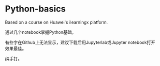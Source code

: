 # Python-basics
Based on a course on Huawei's ilearningx platform.

通过几个notebook掌握Python基础。

有些字在Github上无法显示，建议下载后用Jupyterlab或Jupyter notebook打开效果最佳。

纯手打。
